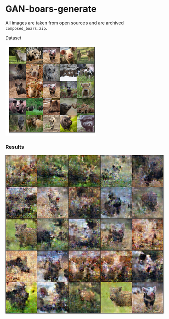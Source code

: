 # GAN-boars-generate

All images are taken from open sources and are archived `composed_boars.zip`.

Dataset

![batch](batch_boars.png)

### Results

![generated](generated-images-0999.png)
